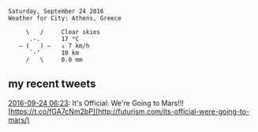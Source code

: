 ```
Saturday, September 24 2016
Weather for City: Athens, Greece

     \   /     Clear skies
      .-.      17 °C          
   ― (   ) ―   ↓ 7 km/h       
      `-’      10 km          
     /   \     0.0 mm         
```


## my recent tweets

[2016-09-24 06:23](https://twitter.com/vrypan/status/779566838216884224): It's Official: We're Going to Mars!!! [https://t.co/fGA7cNm2bP](http://futurism.com/its-official-were-going-to-mars/)

